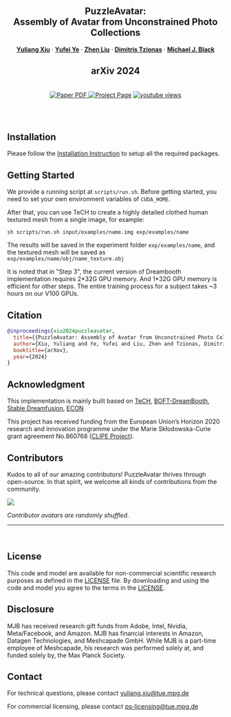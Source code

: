 <p align="center">

  <h2 align="center">PuzzleAvatar:<br> Assembly of Avatar from Unconstrained Photo Collections</h2>
  <p align="center">
    <a href="https://xiuyuliang.cn/"><strong>Yuliang Xiu</strong></a>
    ·  
    <a href="https://judyye.github.io/"><strong>Yufei Ye</strong></a>
    ·
    <a href="https://itszhen.com/"><strong>Zhen Liu</strong></a>
    ·
    <a href="https://dtzionas.com/"><strong>Dimitris Tzionas</strong></a>
    ·
    <a href="https://ps.is.mpg.de/person/black"><strong>Michael J. Black</strong></a>
    <br>
  </p>
  <h2 align="center">arXiv 2024</h2>
  <!-- <div align="center">
    <video autoplay loop muted src="" type=video/mp4>
    </video>
  </div> -->

  <p align="center">
  </br>
    <a href="">
      <img src='https://img.shields.io/badge/Paper-PDF-green?style=for-the-badge&logo=adobeacrobatreader&logoWidth=20&logoColor=white&labelColor=66cc00&color=94DD15' alt='Paper PDF'>
    </a>
    <a href=''>
      <img src='https://img.shields.io/badge/PuzzleAvatar-Page-orange?style=for-the-badge&logo=Google%20chrome&logoColor=white&labelColor=D35400' alt='Project Page'></a>
    <a href=""><img alt="youtube views" title="Subscribe to my YouTube channel" src="https://img.shields.io/youtube/views/SjzQ6158Pho?logo=youtube&labelColor=ce4630&style=for-the-badge"/></a>
  </p>
</p>

<br/>


<br/>

## Installation

Please follow the [Installation Instruction](docs/install.md) to setup all the required packages.

## Getting Started

We provide a running script at `scripts/run.sh`. Before getting started, you need to set your own environment variables of `CUDA_HOME`.

After that, you can use TeCH to create a highly detailed clothed human textured mesh from a single image, for example:

```shell
sh scripts/run.sh input/examples/name.img exp/examples/name
```

The results will be saved in the experiment folder `exp/examples/name`, and the textured mesh will be saved as `exp/examples/name/obj/name_texture.obj`

It is noted that in "Step 3", the current version of Dreambooth implementation requires 2\*32G GPU memory. And 1\*32G GPU memory is efficient for other steps. The entire training process for a subject takes ~3 hours on our V100 GPUs.


## Citation

```bibtex
@inproceedings{xiu2024puzzleavatar,
  title={{PuzzleAvatar: Assembly of Avatar from Unconstrained Photo Collections}},
  author={Xiu, Yuliang and Ye, Yufei and Liu, Zhen and Tzionas, Dimitrios and Black, Michael J.},
  booktitle={arXov},
  year={2024}
}
```

## Acknowledgment
This implementation is mainly built based on [TeCH](https://github.com/huangyangyi/TeCH), [BOFT-DreamBooth](https://github.com/huggingface/peft/blob/main/examples/boft_dreambooth/train_dreambooth.py), [Stable Dreamfusion](https://github.com/ashawkey/stable-dreamfusion), [ECON](https://github.com/YuliangXiu/ECON)

This project has received funding from the European Union’s Horizon 2020 research and innovation programme under the Marie Skłodowska-Curie grant agreement No.860768 ([CLIPE Project](https://www.clipe-itn.eu)).

## Contributors

Kudos to all of our amazing contributors! PuzzleAvatar thrives through open-source. In that spirit, we welcome all kinds of contributions from the community.

<a href="https://github.com/yuliangxiu/PuzzleAvatar/graphs/contributors">
  <img src="https://contrib.rocks/image?repo=yuliangxiu/PuzzleAvatar" />
</a>

_Contributor avatars are randomly shuffled._

---

<br>

## License

This code and model are available for non-commercial scientific research purposes as defined in the [LICENSE](LICENSE) file. By downloading and using the code and model you agree to the terms in the [LICENSE](LICENSE).

## Disclosure

MJB has received research gift funds from Adobe, Intel, Nvidia, Meta/Facebook, and Amazon. MJB has financial interests in Amazon, Datagen Technologies, and Meshcapade GmbH. While MJB is a part-time employee of Meshcapade, his research was performed solely at, and funded solely by, the Max Planck Society.

## Contact

For technical questions, please contact yuliang.xiu@tue.mpg.de

For commercial licensing, please contact ps-licensing@tue.mpg.de


